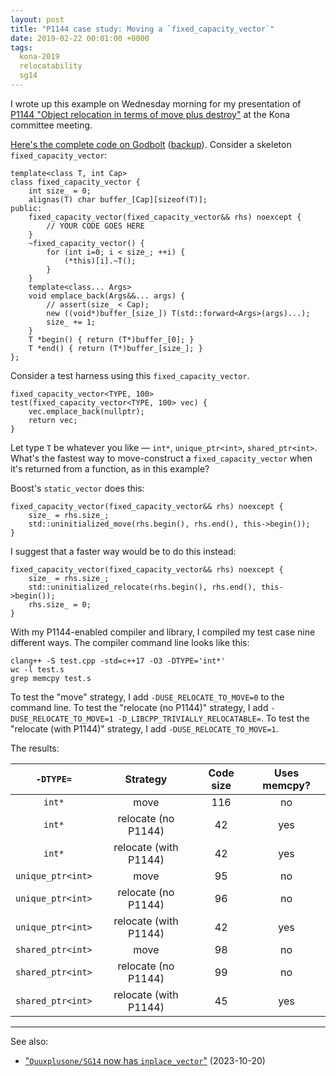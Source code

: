 ```yaml
---
layout: post
title: "P1144 case study: Moving a `fixed_capacity_vector`"
date: 2019-02-22 00:01:00 +0000
tags:
  kona-2019
  relocatability
  sg14
---
```


I wrote up this example on Wednesday morning for my presentation of
[P1144 "Object relocation in terms of move plus destroy"](http://www.open-std.org/jtc1/sc22/wg21/docs/papers/2019/p1144r2.html)
at the Kona committee meeting.

[Here's the complete code on Godbolt](https://p1144.godbolt.org/z/PjWgIM)
([backup](/blog/code/2019-02-22-fixed-capacity-vector.cpp)).
Consider a skeleton `fixed_capacity_vector`:

    template<class T, int Cap>
    class fixed_capacity_vector {
        int size_ = 0;
        alignas(T) char buffer_[Cap][sizeof(T)];
    public:
        fixed_capacity_vector(fixed_capacity_vector&& rhs) noexcept {
            // YOUR CODE GOES HERE
        }
        ~fixed_capacity_vector() {
            for (int i=0; i < size_; ++i) {
                (*this)[i].~T();
            }
        }
        template<class... Args>
        void emplace_back(Args&&... args) {
            // assert(size_ < Cap);
            new ((void*)buffer_[size_]) T(std::forward<Args>(args)...);
            size_ += 1;
        }
        T *begin() { return (T*)buffer_[0]; }
        T *end() { return (T*)buffer_[size_]; }
    };

Consider a test harness using this `fixed_capacity_vector`.

    fixed_capacity_vector<TYPE, 100>
    test(fixed_capacity_vector<TYPE, 100> vec) {
        vec.emplace_back(nullptr);
        return vec;
    }

Let type `T` be whatever you like — `int*`, `unique_ptr<int>`, `shared_ptr<int>`.
What's the fastest way to move-construct a `fixed_capacity_vector` when it's
returned from a function, as in this example?

Boost's `static_vector` does this:

    fixed_capacity_vector(fixed_capacity_vector&& rhs) noexcept {
        size_ = rhs.size_;
        std::uninitialized_move(rhs.begin(), rhs.end(), this->begin());
    }

I suggest that a faster way would be to do this instead:

    fixed_capacity_vector(fixed_capacity_vector&& rhs) noexcept {
        size_ = rhs.size_;
        std::uninitialized_relocate(rhs.begin(), rhs.end(), this->begin());
        rhs.size_ = 0;
    }

With my P1144-enabled compiler and library, I compiled my test case nine different
ways. The compiler command line looks like this:

    clang++ -S test.cpp -std=c++17 -O3 -DTYPE='int*'
    wc -l test.s
    grep memcpy test.s

To test the "move" strategy, I add `-DUSE_RELOCATE_TO_MOVE=0` to the command line.
To test the "relocate (no P1144)" strategy, I add `-DUSE_RELOCATE_TO_MOVE=1 -D_LIBCPP_TRIVIALLY_RELOCATABLE=`.
To test the "relocate (with P1144)" strategy, I add `-DUSE_RELOCATE_TO_MOVE=1`.

The results:

| `-DTYPE=` | Strategy | Code size | Uses memcpy? |
|:---------:|:---------:|:---------:|:---------:|
| `int*` | move                     | 116 | no |
| `int*` | relocate (no P1144)      | 42 | yes |
| `int*` | relocate (with P1144)    | 42 | yes |
| `unique_ptr<int>` | move                  | 95 | no |
| `unique_ptr<int>` | relocate (no P1144)   | 96 | no |
| `unique_ptr<int>` | relocate (with P1144) | 42 | yes |
| `shared_ptr<int>` | move                  | 98 | no |
| `shared_ptr<int>` | relocate (no P1144)   | 99 | no |
| `shared_ptr<int>` | relocate (with P1144) | 45 | yes |

----

See also:

* ["`Quuxplusone/SG14` now has `inplace_vector`"](/blog/2023/10/20/sg14-inplace-vector/) (2023-10-20)
